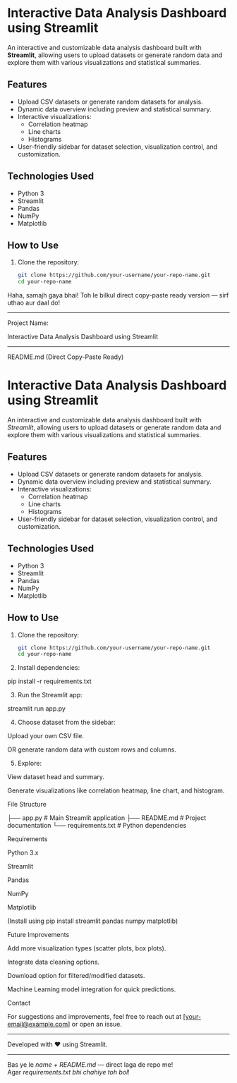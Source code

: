 # Interactive Data Analysis Dashboard using Streamlit

An interactive and customizable data analysis dashboard built with **Streamlit**, allowing users to upload datasets or generate random data and explore them with various visualizations and statistical summaries.

## Features

- Upload CSV datasets or generate random datasets for analysis.
- Dynamic data overview including preview and statistical summary.
- Interactive visualizations:
  - Correlation heatmap
  - Line charts
  - Histograms
- User-friendly sidebar for dataset selection, visualization control, and customization.

## Technologies Used

- Python 3
- Streamlit
- Pandas
- NumPy
- Matplotlib

## How to Use

1. Clone the repository:
   ```bash
   git clone https://github.com/your-username/your-repo-name.git
   cd your-repo-name
Haha, samajh gaya bhai! Toh le bilkul direct copy-paste ready version — sirf uthao aur daal do!


---

Project Name:

Interactive Data Analysis Dashboard using Streamlit


---

README.md (Direct Copy-Paste Ready)

# Interactive Data Analysis Dashboard using Streamlit

An interactive and customizable data analysis dashboard built with *Streamlit*, allowing users to upload datasets or generate random data and explore them with various visualizations and statistical summaries.

## Features

- Upload CSV datasets or generate random datasets for analysis.
- Dynamic data overview including preview and statistical summary.
- Interactive visualizations:
  - Correlation heatmap
  - Line charts
  - Histograms
- User-friendly sidebar for dataset selection, visualization control, and customization.

## Technologies Used

- Python 3
- Streamlit
- Pandas
- NumPy
- Matplotlib

## How to Use

1. Clone the repository:
   ```bash
   git clone https://github.com/your-username/your-repo-name.git
   cd your-repo-name

2. Install dependencies:

pip install -r requirements.txt


3. Run the Streamlit app:

streamlit run app.py


4. Choose dataset from the sidebar:

Upload your own CSV file.

OR generate random data with custom rows and columns.



5. Explore:

View dataset head and summary.

Generate visualizations like correlation heatmap, line chart, and histogram.




File Structure

├── app.py             # Main Streamlit application
├── README.md          # Project documentation
└── requirements.txt   # Python dependencies

Requirements

Python 3.x

Streamlit

Pandas

NumPy

Matplotlib


(Install using pip install streamlit pandas numpy matplotlib)

Future Improvements

Add more visualization types (scatter plots, box plots).

Integrate data cleaning options.

Download option for filtered/modified datasets.

Machine Learning model integration for quick predictions.


Contact

For suggestions and improvements, feel free to reach out at [your-email@example.com] or open an issue.


---

Developed with ❤ using Streamlit.

---

Bas ye le *name + README.md* — direct laga de repo me!  
Agar *requirements.txt bhi chahiye toh bol*!  
